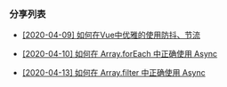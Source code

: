 
### 分享列表

- [[2020-04-09] 如何在Vue中优雅的使用防抖、节流](/article/如何在Vue中优雅的使用防抖节流.html)

- [[2020-04-10] 如何在 Array.forEach 中正确使用 Async](/article/如何在Javascript中对Array.forEach使用异步函数.html)

- [[2020-04-13] 如何在 Array.filter 中正确使用 Async](/article/如何在Array.filter中正确使用Async.html)